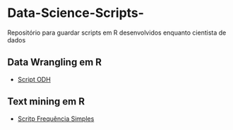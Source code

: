 # Data-Science-Scripts-
Repositório para guardar scripts em R desenvolvidos enquanto cientista de dados

## Data Wrangling em R

- [Script ODH](anexos/ouvidoria_v3.R)

## Text mining em R 

- [Scritp Frequência Simples](anexos/Script_CCLGBTI.R)
